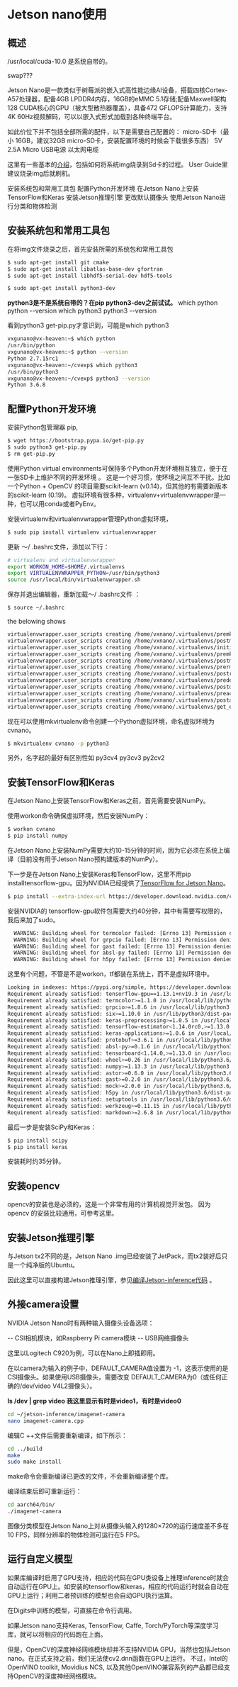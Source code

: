 # Jetson nano使用
## 概述

/usr/local/cuda-10.0 是系统自带的。

swap???

Jetson Nano是一款类似于树莓派的嵌入式高性能边缘AI设备，搭载四核Cortex-A57处理器，配备4GB LPDDR4内存，16GB的eMMC 5.1存储;配备Maxwell架构128 CUDA核心的GPU（被大型散热器覆盖），具备472 GFLOPS计算能力，支持4K 60Hz视频解码，可以以嵌入式形式加载到各种终端平台。

如此价位下并不包括全部所需的配件，以下是需要自己配置的：
micro-SD卡（最小 16GB，建议32GB micro-SD卡，安装配置环境的时候会下载很多东西）
5V 2.5A Micro USB电源
以太网电缆

这里有一些基本的[介绍](https://developer.nvidia.com/embedded/learn/get-started-jetson-nano-devkit)，包括如何将系统img烧录到Sd卡的过程。
User Guide里建议烧录img后就刷机。

安装系统包和常用工具包
配置Python开发环境
在Jetson Nano上安装TensorFlow和Keras
安装Jetson推理引擎
更改默认摄像头
使用Jetson Nano进行分类和物体检测

## 安装系统包和常用工具包

在将img文件烧录之后，首先安装所需的系统包和常用工具包
``` bash
$ sudo apt-get install git cmake
$ sudo apt-get install libatlas-base-dev gfortran
$ sudo apt-get install libhdf5-serial-dev hdf5-tools

$ sudo apt-get install python3-dev
``` 
**python3是不是系统自带的？在pip python3-dev之前试试。**
which python
python --version
which python3
python3 --version

看到python3 get-pip.py才意识到，可能是which python3 
``` bash
vxgunano@vx-heaven:~$ which python
/usr/bin/python
vxgunano@vx-heaven:~$ python --version
Python 2.7.15rc1
vxgunano@vx-heaven:~/cvexp$ which python3
/usr/bin/python3
vxgunano@vx-heaven:~/cvexp$ python3 --version
Python 3.6.8
```

## 配置Python开发环境

安装Python包管理器 pip,
``` bash
$ wget https://bootstrap.pypa.io/get-pip.py
$ sudo python3 get-pip.py
$ rm get-pip.py
``` 

使用Python virtual environments可保持多个Python开发环境相互独立，便于在一张SD卡上维护不同的开发环境 。
这是一个好习惯，使环境之间互不干扰。比如一个Python + OpenCV 的项目需要scikit-learn (v0.14)，但其他的有需要新版本的scikit-learn (0.19)。
虚拟环境有很多种，virtualenv+virtualenvwrapper是一种，也可以用conda或者PyEnv。

安装virtualenv和virtualenvwrapper管理Python虚拟环境，
``` bash
$ sudo pip install virtualenv virtualenvwrapper
``` 
更新 〜/ .bashrc文件，添加以下行：

``` bash
# virtualenv and virtualenvwrapper
export WORKON_HOME=$HOME/.virtualenvs
export VIRTUALENVWRAPPER_PYTHON=/usr/bin/python3
source /usr/local/bin/virtualenvwrapper.sh
```

保存并退出编辑器，重新加载〜/ .bashrc文件 ：
``` bash
$ source ~/.bashrc
``` 
the belowing shows
``` bash
virtualenvwrapper.user_scripts creating /home/vxnano/.virtualenvs/premkproject
virtualenvwrapper.user_scripts creating /home/vxnano/.virtualenvs/postmkproject
virtualenvwrapper.user_scripts creating /home/vxnano/.virtualenvs/initialize
virtualenvwrapper.user_scripts creating /home/vxnano/.virtualenvs/premkvirtualenv
virtualenvwrapper.user_scripts creating /home/vxnano/.virtualenvs/postmkvirtualenv
virtualenvwrapper.user_scripts creating /home/vxnano/.virtualenvs/prermvirtualenv
virtualenvwrapper.user_scripts creating /home/vxnano/.virtualenvs/postrmvirtualenv
virtualenvwrapper.user_scripts creating /home/vxnano/.virtualenvs/predeactivate
virtualenvwrapper.user_scripts creating /home/vxnano/.virtualenvs/postdeactivate
virtualenvwrapper.user_scripts creating /home/vxnano/.virtualenvs/preactivate
virtualenvwrapper.user_scripts creating /home/vxnano/.virtualenvs/postactivate
virtualenvwrapper.user_scripts creating /home/vxnano/.virtualenvs/get_env_details
``` 

现在可以使用mkvirtualenv命令创建一个Python虚拟环境，命名虚拟环境为cvnano。
``` bash
$ mkvirtualenv cvnano -p python3
``` 
另外，名字起的最好有区别性如
py3cv4
py3cv3
py2cv2

## 安装TensorFlow和Keras

在Jetson Nano上安装TensorFlow和Keras之前，首先需要安装NumPy。

使用workon命令确保虚拟环境，然后安装NumPy：
``` bash
$ workon cvnano
$ pip install numpy
``` 
在Jetson Nano上安装NumPy需要大约10-15分钟的时间，因为它必须在系统上编译（目前没有用于Jetson Nano预构建版本的NumPy）。

下一步是在Jetson Nano上安装Keras和TensorFlow，这里不用pip installtensorflow-gpu。因为NVIDIA已经提供了[TensorFlow for Jetson Nano](https://devtalk.nvidia.com/default/topic/1048776/official-tensorflow-for-jetson-nano-/  )。
``` bash
$ pip install --extra-index-url https://developer.download.nvidia.com/compute/redist/jp/v42 tensorflow-gpu==1.13.1+nv19.3
``` 

安装NVIDIA的 tensorflow-gpu软件包需要大约40分钟，其中有需要写权限的，我后来加了sudo。
``` bash
  WARNING: Building wheel for termcolor failed: [Errno 13] Permission denied: '/home/vxnano/.cache/pip/wheels/7c'
  WARNING: Building wheel for grpcio failed: [Errno 13] Permission denied: '/home/vxnano/.cache/pip/wheels/c2'
  WARNING: Building wheel for gast failed: [Errno 13] Permission denied: '/home/vxnano/.cache/pip/wheels/5c'
  WARNING: Building wheel for absl-py failed: [Errno 13] Permission denied: '/home/vxnano/.cache/pip/wheels/ee'
  WARNING: Building wheel for h5py failed: [Errno 13] Permission denied: '/home/vxnano/.cache/pip/wheels/0a'
``` 

这里有个问题，不管是不是workon，tf都装在系统上，而不是虚拟环境中。
``` bash
Looking in indexes: https://pypi.org/simple, https://developer.download.nvidia.com/compute/redist/jp/v42
Requirement already satisfied: tensorflow-gpu==1.13.1+nv19.3 in /usr/local/lib/python3.6/dist-packages (1.13.1+nv19.3)
Requirement already satisfied: termcolor>=1.1.0 in /usr/local/lib/python3.6/dist-packages (from tensorflow-gpu==1.13.1+nv19.3) (1.1.0)
Requirement already satisfied: grpcio>=1.8.6 in /usr/local/lib/python3.6/dist-packages (from tensorflow-gpu==1.13.1+nv19.3) (1.21.1)
Requirement already satisfied: six>=1.10.0 in /usr/lib/python3/dist-packages (from tensorflow-gpu==1.13.1+nv19.3) (1.11.0)
Requirement already satisfied: keras-preprocessing>=1.0.5 in /usr/local/lib/python3.6/dist-packages (from tensorflow-gpu==1.13.1+nv19.3) (1.1.0)
Requirement already satisfied: tensorflow-estimator<1.14.0rc0,>=1.13.0 in /usr/local/lib/python3.6/dist-packages (from tensorflow-gpu==1.13.1+nv19.3) (1.13.0)
Requirement already satisfied: keras-applications>=1.0.6 in /usr/local/lib/python3.6/dist-packages (from tensorflow-gpu==1.13.1+nv19.3) (1.0.8)
Requirement already satisfied: protobuf>=3.6.1 in /usr/local/lib/python3.6/dist-packages (from tensorflow-gpu==1.13.1+nv19.3) (3.8.0)
Requirement already satisfied: absl-py>=0.1.6 in /usr/local/lib/python3.6/dist-packages (from tensorflow-gpu==1.13.1+nv19.3) (0.7.1)
Requirement already satisfied: tensorboard<1.14.0,>=1.13.0 in /usr/local/lib/python3.6/dist-packages (from tensorflow-gpu==1.13.1+nv19.3) (1.13.1)
Requirement already satisfied: wheel>=0.26 in /usr/local/lib/python3.6/dist-packages (from tensorflow-gpu==1.13.1+nv19.3) (0.33.4)
Requirement already satisfied: numpy>=1.13.3 in /usr/local/lib/python3.6/dist-packages (from tensorflow-gpu==1.13.1+nv19.3) (1.16.4)
Requirement already satisfied: astor>=0.6.0 in /usr/local/lib/python3.6/dist-packages (from tensorflow-gpu==1.13.1+nv19.3) (0.8.0)
Requirement already satisfied: gast>=0.2.0 in /usr/local/lib/python3.6/dist-packages (from tensorflow-gpu==1.13.1+nv19.3) (0.2.2)
Requirement already satisfied: mock>=2.0.0 in /usr/local/lib/python3.6/dist-packages (from tensorflow-estimator<1.14.0rc0,>=1.13.0->tensorflow-gpu==1.13.1+nv19.3) (3.0.5)
Requirement already satisfied: h5py in /usr/local/lib/python3.6/dist-packages (from keras-applications>=1.0.6->tensorflow-gpu==1.13.1+nv19.3) (2.9.0)
Requirement already satisfied: setuptools in /usr/local/lib/python3.6/dist-packages (from protobuf>=3.6.1->tensorflow-gpu==1.13.1+nv19.3) (41.0.1)
Requirement already satisfied: werkzeug>=0.11.15 in /usr/local/lib/python3.6/dist-packages (from tensorboard<1.14.0,>=1.13.0->tensorflow-gpu==1.13.1+nv19.3) (0.15.4)
Requirement already satisfied: markdown>=2.6.8 in /usr/local/lib/python3.6/dist-packages (from tensorboard<1.14.0,>=1.13.0->tensorflow-gpu==1.13.1+nv19.3) (3.1.1)
``` 

最后一步是安装SciPy和Keras：

``` bash
$ pip install scipy
$ pip install keras
```

安装耗时约35分钟。

## 安装opencv
opencv的安装也是必须的，这是一个非常有用的计算机视觉开发包。
因为opencv 的安装比较通用，可参考这里。

## 安装Jetson推理引擎
与Jetson tx2不同的是，Jetson Nano .img已经安装了JetPack，而tx2装好后只是一个纯净版的Ubuntu。

因此这里可以直接构建Jetson推理引擎，参见[编译Jetson-inference代码](https://github.com/vxgu86/jetson-inference/blob/master/docs/%E7%BC%96%E8%AF%91Jetson-inference%E4%BB%A3%E7%A0%81.md) 。

## 外接camera设置

NVIDIA Jetson Nano时有两种输入摄像头设备选项：

-- CSI相机模块，如Raspberry Pi camera模块
-- USB网络摄像头

这里以Logitech C920为例，可以在Nano上即插即用。

在以camera为输入的例子中，DEFAULT_CAMERA值设置为 -1，这表示使用的是CSI摄像头。如果使用USB摄像头，需要改变 DEFAULT_CAMERA为0（或任何正确的/dev/video V4L2摄像头）。

**ls /dev | grep video 我这里显示有时是video1，有时是video0**

``` bash
cd ~/jetson-inference/imagenet-camera
nano imagenet-camera.cpp
```

编辑C ++文件后需要重新编译，如下所示：

``` bash
cd ../build
make
sudo make install
```

make命令会重新编译已更改的文件，不会重新编译整个库。

编译结束后即可重新运行：

``` bash
cd aarch64/bin/
./imagenet-camera
```

图像分类模型在Jetson Nano上对从摄像头输入的1280×720的运行速度差不多在10 FPS，同样分辨率的物体检测可运行在5 FPS。

## 运行自定义模型

如果库编译时启用了GPU支持，相应的代码在GPU类设备上推理inference时就会自动运行在GPU上。如安装的tensorflow和keras，相应的代码运行时就会自动在GPU上运行；利用二者预训练的模型也会自动GPU执行运算。

在Digits中训练的模型，可直接在命令行调用。

如果Jetson nano支持Keras, TensorFlow, Caffe, Torch/PyTorch等深度学习库，就可以将相应的代码跑在上面。

但是，OpenCV的深度神经网络模块却并不支持NVIDIA GPU，当然也包括Jetson nano。在正式支持之前，我们无法使cv2.dnn函数在GPU上运行。
不过，Intel的OpenVINO toolkit, Movidius NCS, 以及其他OpenVINO兼容系列的产品都已经支持OpenCV的深度神经网络模块。


